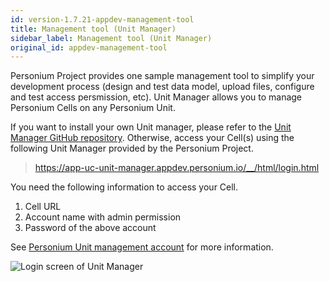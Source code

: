 ```yaml
---
id: version-1.7.21-appdev-management-tool
title: Management tool (Unit Manager)
sidebar_label: Management tool (Unit Manager)
original_id: appdev-management-tool
---
```


Personium Project provides one sample management tool to simplify your development process (design and test data model, upload files, configure and test access persmission, etc). Unit Manager allows you to manage Personium Cells on any Personium Unit.  

If you want to install your own Unit manager, please refer to the [Unit Manager GitHub repository](https://github.com/personium/app-uc-unit-manager/). Otherwise, access your Cell(s) using the following Unit Manager provided by the Personium Project.  
> https://app-uc-unit-manager.appdev.personium.io/__/html/login.html  

You need the following information to access your Cell.  
1. Cell URL  
1. Account name with admin permission  
1. Password of the above account  

See [Personium Unit management account](../server-operator/Confirm_environment_settings.md#personium-unit-management-account) for more information.

![Login screen of Unit Manager](https://app-uc-unit-manager.appdev.personium.io/__/html/images/unit_manager_login.png)